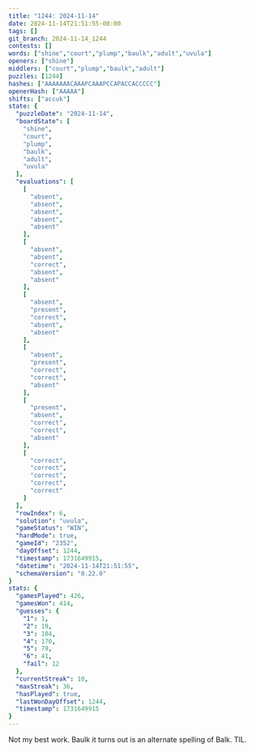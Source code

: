 ```yaml
---
title: "1244: 2024-11-14"
date: 2024-11-14T21:51:55-08:00
tags: []
git_branch: 2024-11-14_1244
contests: []
words: ["shine","court","plump","baulk","adult","uvula"]
openers: ["shine"]
middlers: ["court","plump","baulk","adult"]
puzzles: [1244]
hashes: ["AAAAAAACAAAPCAAAPCCAPACCACCCCC"]
openerHash: ["AAAAA"]
shifts: ["accuk"]
state: {
  "puzzleDate": "2024-11-14",
  "boardState": [
    "shine",
    "court",
    "plump",
    "baulk",
    "adult",
    "uvula"
  ],
  "evaluations": [
    [
      "absent",
      "absent",
      "absent",
      "absent",
      "absent"
    ],
    [
      "absent",
      "absent",
      "correct",
      "absent",
      "absent"
    ],
    [
      "absent",
      "present",
      "correct",
      "absent",
      "absent"
    ],
    [
      "absent",
      "present",
      "correct",
      "correct",
      "absent"
    ],
    [
      "present",
      "absent",
      "correct",
      "correct",
      "absent"
    ],
    [
      "correct",
      "correct",
      "correct",
      "correct",
      "correct"
    ]
  ],
  "rowIndex": 6,
  "solution": "uvula",
  "gameStatus": "WIN",
  "hardMode": true,
  "gameId": "2352",
  "dayOffset": 1244,
  "timestamp": 1731649915,
  "datetime": "2024-11-14T21:51:55",
  "schemaVersion": "0.22.0"
}
stats: {
  "gamesPlayed": 426,
  "gamesWon": 414,
  "guesses": {
    "1": 1,
    "2": 19,
    "3": 104,
    "4": 170,
    "5": 79,
    "6": 41,
    "fail": 12
  },
  "currentStreak": 10,
  "maxStreak": 36,
  "hasPlayed": true,
  "lastWonDayOffset": 1244,
  "timestamp": 1731649915
}
---
```

<!-- more -->
Not my best work. Baulk it turns out is an alternate spelling of Balk. TIL. 
